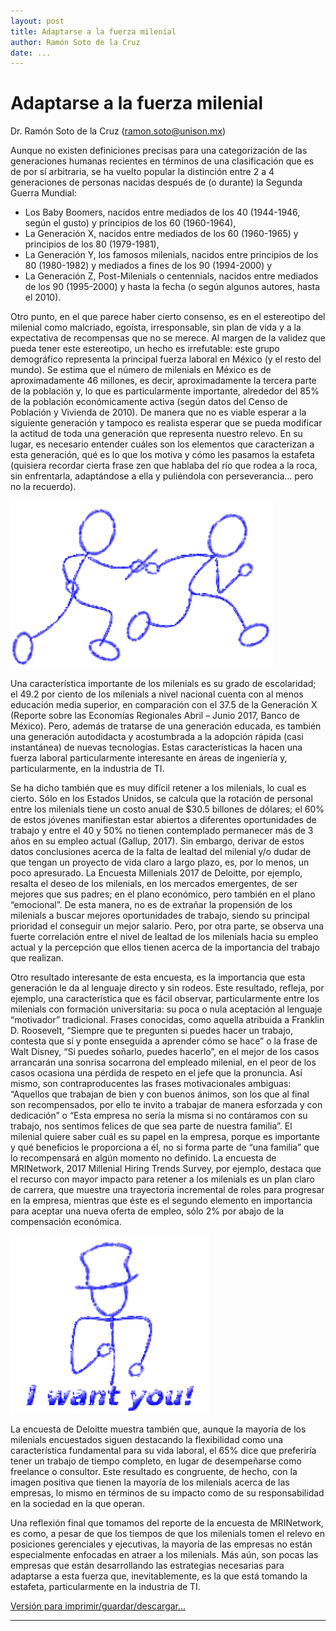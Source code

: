 ```yaml
---
layout: post
title: Adaptarse a la fuerza milenial
author: Ramón Soto de la Cruz
date: ...
---
```


# Adaptarse a la fuerza milenial

Dr. Ramón Soto de la Cruz (ramon.soto@unison.mx)

Aunque no existen definiciones precisas para una categorización de las generaciones humanas recientes en términos de una clasificación que es de por sí arbitraria, se ha vuelto popular la distinción entre 2 a 4 generaciones de personas nacidas después de (o durante) la Segunda Guerra Mundial: 

*	Los Baby Boomers, nacidos entre mediados de los 40 (1944-1946, según el gusto) y principios de los 60 (1960-1964),
*	La Generación X, nacidos entre mediados de los 60 (1960-1965) y principios de los 80 (1979-1981),
*	La Generación Y, los famosos milenials, nacidos entre principios de los 80 (1980-1982) y mediados a fines de los 90 (1994-2000) y
*	La Generación Z, Post-Milenials o centennials, nacidos entre mediados de los 90 (1995-2000) y hasta la fecha (o según algunos autores, hasta el 2010).

Otro punto, en el que parece haber cierto consenso, es en el estereotipo del milenial como malcriado, egoísta, irresponsable, sin plan de vida y a la expectativa de recompensas que no se merece. Al margen de la validez que pueda tener este estereotipo, un hecho es irrefutable: este grupo demográfico representa la principal fuerza laboral en México (y el resto del mundo). Se estima que el número de milenials en México es de aproximadamente 46 millones, es decir, aproximadamente la tercera parte de la población y, lo que es particularmente importante, alrededor del 85% de la población económicamente activa (según datos del Censo de Población y Vivienda de 2010). De manera que no es viable esperar a la siguiente generación y tampoco es realista esperar que se pueda modificar la actitud de toda una generación que representa nuestro relevo. En su lugar, es necesario entender cuáles son los elementos que caracterizan a esta generación, qué es lo que los motiva y cómo les pasamos la estafeta (quisiera recordar cierta frase zen que hablaba del río que rodea a la roca, sin enfrentarla, adaptándose a ella y puliéndola con perseverancia… pero no la recuerdo).

![](https://github.com/rsotoc/images_blog/blob/master/mill01.png)

Una característica importante de los milenials es su grado de escolaridad; el 49.2 por ciento de los milenials a nivel nacional cuenta con al menos educación media superior, en comparación con el 37.5 de la Generación X (Reporte sobre las Economías Regionales Abril – Junio 2017, Banco de México). Pero, además de tratarse de una generación educada, es también una generación autodidacta y acostumbrada a la adopción rápida (casi instantánea) de nuevas tecnologías. Estas características la hacen una fuerza laboral particularmente interesante en áreas de ingeniería y, particularmente, en la industria de TI.

Se ha dicho también que es muy difícil retener a los milenials, lo cual es cierto. Sólo en los Estados Unidos, se calcula que la rotación de personal entre los milenials tiene un costo anual de $30.5 billones de dólares; el 60% de estos jóvenes manifiestan estar abiertos a diferentes oportunidades de trabajo y entre el 40 y 50% no tienen contemplado permanecer más de 3 años en su empleo actual (Gallup, 2017). Sin embargo, derivar de estos datos conclusiones acerca de la falta de lealtad del milenial y/o dudar de que tengan un proyecto de vida claro a largo plazo, es, por lo menos, un poco apresurado. La Encuesta Millenials 2017 de Deloitte, por ejemplo, resalta el deseo de los milenials, en los mercados emergentes, de ser mejores que sus padres; en el plano económico, pero también en el plano “emocional”. De esta manera, no es de extrañar la propensión de los milenials a buscar mejores oportunidades de trabajo, siendo su principal prioridad el conseguir un mejor salario. Pero, por otra parte, se observa una fuerte correlación entre el nivel de lealtad de los milenials hacia su empleo actual y la percepción que ellos tienen acerca de la importancia del trabajo que realizan. 

Otro resultado interesante de esta encuesta, es la importancia que esta generación le da al lenguaje directo y sin rodeos. Este resultado, refleja, por ejemplo, una característica que es fácil observar, particularmente entre los milenials con formación universitaria: su poca o nula aceptación al lenguaje “motivador” tradicional. Frases conocidas, como aquella atribuida a Franklin D. Roosevelt, “Siempre que te pregunten si puedes hacer un trabajo, contesta que sí y ponte enseguida a aprender cómo se hace” o la frase de Walt Disney, “Si puedes soñarlo, puedes hacerlo”, en el mejor de los casos arrancarán una sonrisa socarrona del empleado milenial, en el peor de los casos ocasiona una pérdida de respeto en el jefe que la pronuncia. Así mismo, son contraproducentes las frases motivacionales ambiguas: “Aquellos que trabajan de bien y con buenos ánimos, son los que al final son recompensados, por ello te invito a trabajar de manera esforzada y con dedicación” o “Esta empresa no sería la misma si no contáramos con su trabajo, nos sentimos felices de que sea parte de nuestra familia”. El milenial quiere saber cuál es su papel en la empresa, porque es importante y qué beneficios le proporciona a él, no si forma parte de “una familia” que lo recompensará en algún momento no definido. La encuesta de MRINetwork, 2017 Millenial Hiring Trends Survey, por ejemplo, destaca que el recurso con mayor impacto para retener a los milenials es un plan claro de carrera, que muestre una trayectoria incremental de roles para progresar en la empresa, mientras que éste es el segundo elemento en importancia para aceptar una nueva oferta de empleo, sólo 2% por abajo de la compensación económica.

![](https://github.com/rsotoc/images_blog/blob/master/mill02.png)

La encuesta de Deloitte muestra también que, aunque la mayoría de los milenials encuestados siguen destacando la flexibilidad como una característica fundamental para su vida laboral, el 65% dice que preferiría tener un trabajo de tiempo completo, en lugar de desempeñarse como freelance o consultor. Este resultado es congruente, de hecho, con la imagen positiva que tienen la mayoría de los milenials acerca de las empresas, lo mismo en términos de su impacto como de su responsabilidad en la sociedad en la que operan.

Una reflexión final que tomamos del reporte de la encuesta de MRINetwork, es como, a pesar de que los tiempos de que los milenials tomen el relevo en posiciones gerenciales y ejecutivas, la mayoría de las empresas no están especialmente enfocadas en atraer a los milenials. Más aún, son pocas las empresas que están desarrollando las estrategias necesarias para adaptarse a esta fuerza que, inevitablemente, es la que está tomando la estafeta, particularmente en la industria de TI.


[Versión para imprimir/guardar/descargar...](https://github.com/rsotoc/images_blog/blob/master/Millenials%20y%20la%20industria%20de%20TI.pdf)
<hr>
